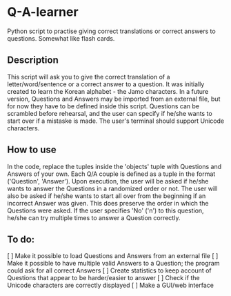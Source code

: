 # Q-A-learner
Python script to practise giving correct translations or correct answers to questions. Somewhat like flash cards. 

## Description
This script will ask you to give the correct translation of a letter/word/sentence or a correct answer to a question. It was initially created to learn the Korean alphabet - the Jamo characters. In a future version, Questions and Answers may be imported from an external file, but for now they have to be defined inside this script. Questions can be scrambled before rehearsal, and the user can specify if he/she wants to start over if a mistaske is made. The user's terminal should support Unicode characters.

## How to use
In the code, replace the tuples inside the 'objects' tuple with Questions and Answers of your own. Each Q/A couple is defined as a tuple in the format ('Question', 'Answer'). Upon execution, the user will be asked if he/she wants to answer the Questions in a randomized order or not. The user will also be asked if he/she wants to start all over from the beginning if an incorrect Answer was given. This does preserve the order in which the Questions were asked. If the user specifies 'No' ('n') to this question, he/she can try multiple times to answer a Question correctly. 

## To do:
[ ] Make it possible to load Questions and Answers from an external file
[ ] Make it possible to have multiple valid Answers to a Question; the program could ask for all correct Answers
[ ] Create statistics to keep account of Questions that appear to be harder/easier to answer
[ ] Check if the Unicode characters are correctly displayed
[ ] Make a GUI/web interface 